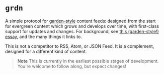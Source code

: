 # `grdn`

A simple protocol for [garden-style][garden] content feeds: designed from the start for evergreen content which grows and develops over time, with first-class support for updates and changes. For background, see [this (garden-style!) essay][feeds-not-fit], and the many things it links to.

[garden]: https://maggieappleton.com/garden-history
[feeds-not-fit]: https://v5.chriskrycho.com/essays/feeds-are-not-fit-for-gardening/

This is not a competitor to RSS, Atom, or JSON Feed. It is a complement, designed for a different kind of content.

> **Note** This is currently in the earliest possible stages of development. You're welcome to follow along, but expect changes!
